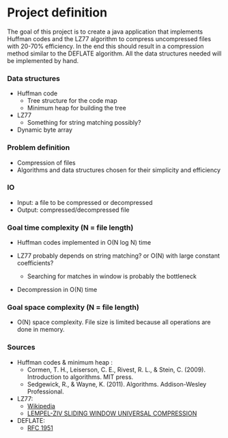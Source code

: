# Project definition

The goal of this project is to create a java application that implements Huffman codes and the LZ77 algorithm to compress uncompressed files with 20-70% efficiency. In the end this should result in a compression method similar to the DEFLATE algorithm. All the data structures needed will be implemented by hand.


### Data structures

  * Huffman code
    * Tree structure for the code map
    * Minimum heap for building the tree
  * LZ77
    * Something for string matching possibly?
  * Dynamic byte array
    
    
### Problem definition

  * Compression of files
  * Algorithms and data structures chosen for their simplicity and efficiency
  

### IO

  * Input: a file to be compressed or decompressed
  * Output: compressed/decompressed file
  
  
### Goal time complexity (N = file length)

  * Huffman codes implemented in O(N log N) time
  * LZ77 probably depends on string matching? or O(N) with large constant coefficients?
    * Searching for matches in window is probably the bottleneck
    
  * Decompression in O(N) time
  
### Goal space complexity (N = file length)

  * O(N) space complexity. File size is limited because all operations are done in memory.
  
  
### Sources

  * Huffman codes & minimum heap :
    * Cormen, T. H., Leiserson, C. E., Rivest, R. L., & Stein, C. (2009). Introduction to algorithms. MIT press.
    * Sedgewick, R., & Wayne, K. (2011). Algorithms. Addison-Wesley Professional.
  * LZ77:
    * [Wikipedia](https://en.wikipedia.org/wiki/LZ77_and_LZ78)
    * [LEMPEL-ZIV SLIDING WINDOW UNIVERSAL COMPRESSION](http://mit.edu/6.441/spring06/handout/sup/6.441_LZ_77_-_Notes_2b.doc)
  * DEFLATE:
    * [RFC 1951](https://www.ietf.org/rfc/rfc1951.txt)

